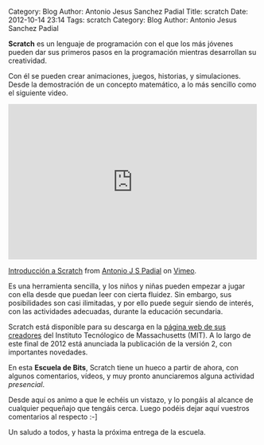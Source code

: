 Category: Blog
Author: Antonio Jesus Sanchez Padial
Title: scratch
Date: 2012-10-14 23:14
Tags: scratch
Category: Blog
Author: Antonio Jesus Sanchez Padial

**Scratch** es un lenguaje de programación con el que los más jóvenes pueden dar sus primeros pasos en la programación mientras desarrollan su creatividad.

Con él se pueden crear animaciones, juegos, historias, y simulaciones. Desde la demostración de un concepto matemático, a lo más sencillo como el siguiente video.

<iframe src="http://player.vimeo.com/video/51317162?title=1&amp;byline=1&amp;portrait=1" width="500" height="313" frameborder="0" webkitAllowFullScreen mozallowfullscreen allowFullScreen></iframe> <p><a href="http://vimeo.com/51317162">Introducción a Scratch</a> from <a href="http://vimeo.com/tonisan">Antonio J S Padial</a> on <a href="http://vimeo.com">Vimeo</a>.</p>

Es una herramienta sencilla, y los niños y niñas pueden empezar a jugar con ella desde que puedan leer con cierta fluidez. Sin embargo, sus posibilidades son casi ilimitadas, y por ello puede seguir siendo de interés, con las actividades adecuadas, durante la educación secundaria.

Scratch está disponible para su descarga en la [página web de sus creadores](http://scratch.mit.edu) del Instituto Tecnólogico de Massachusetts (MIT). A lo largo de este final de 2012 está anunciada la publicación de la versión 2, con importantes novedades.

En esta **Escuela de Bits**, Scratch tiene un hueco a partir de ahora, con algunos comentarios, vídeos, y muy pronto anunciaremos alguna actividad *presencial*.

Desde aquí os animo a que le echéis un vistazo, y lo pongáis al alcance de cualquier pequeñajo que tengáis cerca. Luego podéis dejar aquí vuestros comentarios al respecto :-]

Un saludo a todos, y hasta la próxima entrega de la escuela.
